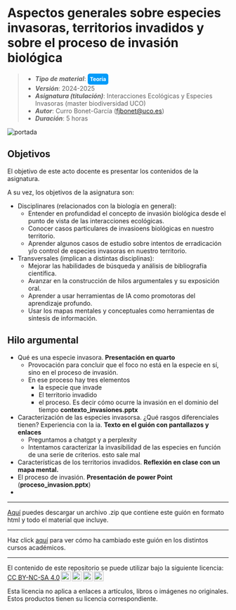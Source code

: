 # Aspectos generales sobre especies invasoras, territorios invadidos y sobre el proceso de invasión biológica

> + **_Tipo de material_**: <span style="display: inline-block; font-size: 12px; color: white; background-color: #029BF9; border-radius: 5px; padding: 5px; font-weight: bold;"> Teoría</span>
> + **_Versión_**: 2024-2025
> + **_Asignatura (titulación)_**: Interacciones Ecológicas y Especies Invasoras (master biodiversidad UCO)
> + **_Autor_**: Curro Bonet-García (fjbonet@uco.es)
> + **_Duración_**: 5 horas

![portada](https://raw.githubusercontent.com/aprendiendo-cosas/Te_general_invasoras_IEEI_masterbio_UCO/refs/tags/2024_2025/imagenes/portada.png)



## Objetivos 

El objetivo de este acto docente es presentar los contenidos de la asignatura. 

A su vez, los objetivos de la asignatura son:

- Disciplinares (relacionados con la biología en general):
  - Entender en profundidad el concepto de invasión biológica desde el punto de vista de las interacciones ecológicas.
  - Conocer casos particulares de invasioens biológicas en nuestro territorio.
  - Aprender algunos casos de estudio sobre intentos de erradicación y/o control de especies invasoras en nuestro territorio.
- Transversales (implican a distintas disciplinas):
  - Mejorar las habilidades de búsqueda y análisis de bibliografía científica.
  - Avanzar en la construcción de hilos argumentales y su exposición oral.
  - Aprender a usar herramientas de IA como promotoras del aprendizaje profundo.
  - Usar los mapas mentales y conceptuales como herramientas de síntesis de información.



## Hilo argumental



- Qué es una especie invasora. **Presentación en quarto**
  - Provocación para concluir que el foco no está en la especie en sí, sino en el proceso de invasión.
  - En ese proceso hay tres elementos
    - la especie que invade
    - El territorio invadido
    - el proceso. Es decir cómo ocurre la invasión en el dominio del tiempo **contexto_invasiones.pptx**
- Caracterización de las especies invasorsa. ¿Qué rasgos diferenciales tienen? Experiencia con la ia. **Texto en el guión con pantallazos y enlaces**
  - Preguntamos a chatgpt y a perplexity
  - Intentamos caracterizar la invasibilidad de las especies en función de una serie de criterios. esto sale mal
- Características de los territorios invadidos. **Reflexión en clase con un mapa mental.**
- El proceso de invasión. **Presentación de power Point** (**proceso_invasion.pptx**)
- 






****







[Aquí](https://github.com/aprendiendo-cosas/Te_contenidos_IEEI_masterbio_UCO/archive/refs/tags/2024-2025.zip) puedes descargar un archivo .zip que contiene este guión en formato html y todo el material que incluye.

****
Haz click [aquí](https://github.com/aprendiendo-cosas/Te_contenidos_IEEI_masterbio_UCO/releases) para ver cómo ha cambiado este guión en los distintos cursos académicos.

****
 <p xmlns:cc="http://creativecommons.org/ns#" >El contenido de este repositorio se puede utilizar bajo la siguiente licencia:  <a  href="https://creativecommons.org/licenses/by-nc-sa/4.0/?ref=chooser-v1"  target="_blank" rel="license noopener noreferrer"  style="display:inline-block;">CC BY-NC-SA 4.0<img  style="height:22px!important;margin-left:3px;vertical-align:text-bottom;"   src="https://mirrors.creativecommons.org/presskit/icons/cc.svg?ref=chooser-v1"  alt=""><img  style="height:22px!important;margin-left:3px;vertical-align:text-bottom;"   src="https://mirrors.creativecommons.org/presskit/icons/by.svg?ref=chooser-v1"  alt=""><img  style="height:22px!important;margin-left:3px;vertical-align:text-bottom;"   src="https://mirrors.creativecommons.org/presskit/icons/nc.svg?ref=chooser-v1"  alt=""><img  style="height:22px!important;margin-left:3px;vertical-align:text-bottom;"   src="https://mirrors.creativecommons.org/presskit/icons/sa.svg?ref=chooser-v1"  alt=""></a></p> 

<p>Esta licencia no aplica a enlaces a artículos, libros o imágenes no originales. Estos productos tienen su licencia correspondiente.</p>


